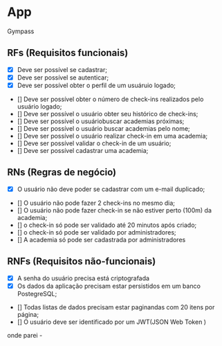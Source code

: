 # App

Gympass

## RFs (Requisitos funcionais)

- [x] Deve ser possível se cadastrar;
- [x] Deve ser possível se autenticar;
- [x] Deve ser possível obter o perfil de um usuáruio logado;
- [] Deve ser possível obter o número de check-ins realizados pelo usuário logado;
- [] Deve ser possível o usuário obter seu histórico de check-ins;
- [] Deve ser possível o usuáriobuscar academias próximas;
- [] Deve ser possível o usuário buscar academias pelo nome;
- [] Deve ser possível o usuário realizar check-in em uma academia;
- [] Deve ser possível validar o check-in de um usuário;
- [] Deve ser possível cadastrar uma academia;

## RNs (Regras de negócio)

- [x] O usuário não deve poder se cadastrar com um e-mail duplicado;
- [] O usuário não pode fazer 2 check-ins no mesmo dia;
- [] O usuário não pode fazer check-in se não estiver perto (100m) da academia;
- [] o check-in só pode ser validado até 20 minutos após criado;
- [] o check-in só pode ser validado por administradores;
- [] A academia só pode ser cadastrada por administradores

## RNFs (Requisitos não-funcionais)

- [x] A senha do usuário precisa está criptografada
- [x] Os dados da aplicação precisam estar persistidos em um banco PostegreSQL;
- [] Todas listas de dados precisam estar paginandas com 20 itens por página;
- [] O usuário deve ser identificado por um JWT(JSON Web Token )

onde parei -
